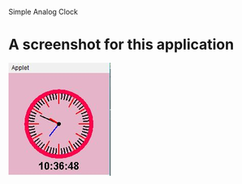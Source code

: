 Simple Analog Clock

# A screenshot for this application


![image](https://raw.githubusercontent.com/berk-demirci-bimu/Analogue-Clock/master/clock.JPG)
